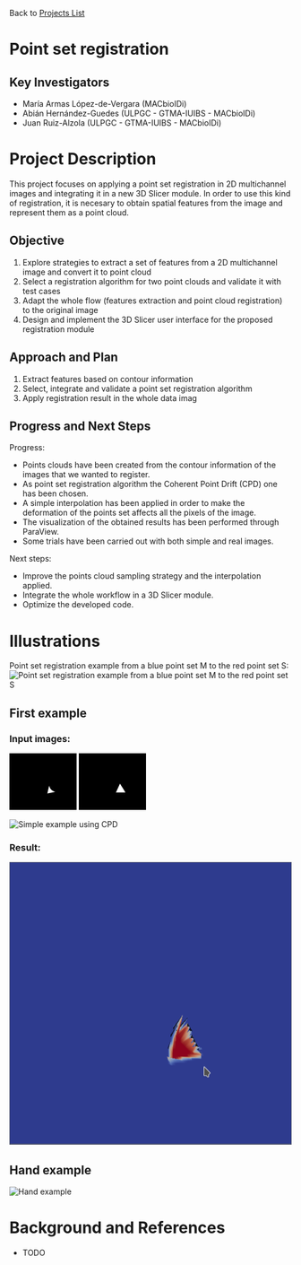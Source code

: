 Back to [Projects List](../../README.md#ProjectsList)

# Point set registration

## Key Investigators

- María Armas López-de-Vergara (MACbioIDi)
- Abián Hernández-Guedes (ULPGC - GTMA-IUIBS - MACbioIDi)
- Juan Ruiz-Alzola (ULPGC - GTMA-IUIBS - MACbioIDi)

# Project Description

This project focuses on applying a point set registration in 2D multichannel images and integrating it in a new 3D Slicer 
module. In order to use this kind of registration, it is necesary to obtain spatial features from the image and represent them
as a point cloud.

## Objective

<!-- Describe here WHAT you would like to achieve (what you will have as end result). -->

1. Explore strategies to extract a set of features from a 2D multichannel image and convert it to point cloud
1. Select a registration algorithm for two point clouds and validate it with test cases
1. Adapt the whole flow (features extraction and point cloud registration) to the original image
1. Design and implement the 3D Slicer user interface for the proposed registration module 

## Approach and Plan

<!-- Describe here HOW you would like to achieve the objectives stated above. -->

1. Extract features based on contour information 
1. Select, integrate and validate a point set registration algorithm
1. Apply registration result in the whole data imag

## Progress and Next Steps

<!-- Update this section as you make progress, describing of what you have ACTUALLY DONE. If there are specific steps that 
you could not complete then you can describe them here, too. -->

Progress:
 * Points clouds have been created from the contour information of the images that we wanted to register.
 * As point set registration algorithm the Coherent Point Drift (CPD) one has been chosen. 
 * A simple interpolation has been applied in order to make the deformation of the points set affects all the pixels of the image.
 * The visualization of the obtained results has been performed through ParaView.
 * Some trials have been carried out with both simple and real images. 

Next steps:
* Improve the points cloud sampling strategy and the interpolation applied.
* Integrate the whole workflow in a 3D Slicer module.
* Optimize the developed code.


# Illustrations

<!-- Add pictures and links to videos that demonstrate what has been accomplished.
![Description of picture](Example2.jpg)
![Some more images](Example2.jpg)
-->
Point set registration example from a blue point set M to the red point set S:
![Point set registration example from a blue point set M to the red point set S](https://upload.wikimedia.org/wikipedia/commons/b/b2/Cpd_fish_nonrigid.gif)

## First example
### Input images:
![fixed](rect_ori.png)
![moving](rect_fin.png)


![Simple example using CPD](https://media.giphy.com/media/7zSQiDigIrBlTH89tO/giphy.gif)

### Result:
![result](final_triangle_Screenshot_20190201_012800.png)

## Hand example
![Hand example](https://media.giphy.com/media/3BMs85RdITDXTQ6icq/giphy.gif)

# Background and References
<!-- If you developed any software, include link to the source code repository. If possible, also add links to sample data,
and to any relevant publications. -->

* TODO
